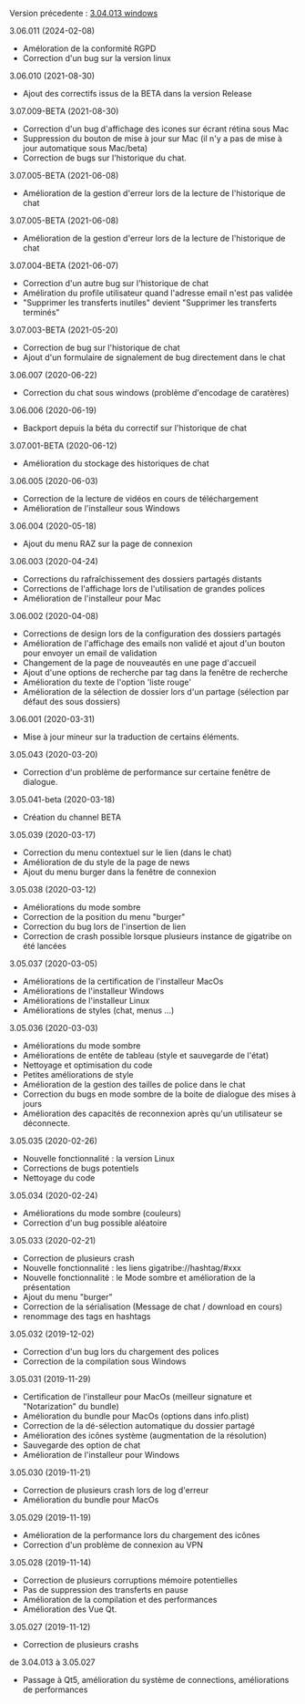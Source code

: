 
Version précedente : [3.04.013 windows](https://www.gigatribe.com/software/setup_gigatribe_v3.04.013.6884.exe)

3.06.011 (2024-02-08)

- Améloration de la conformité RGPD
- Correction d'un bug sur la version linux

3.06.010 (2021-08-30)

- Ajout des correctifs issus de la BETA dans la version Release

3.07.009-BETA (2021-08-30)

- Correction d'un bug d'affichage des icones sur écrant rétina sous Mac
- Suppression du bouton de mise à jour sur Mac (il n'y a pas de mise à jour automatique sous Mac/beta)
- Correction de bugs sur l'historique du chat.


3.07.005-BETA (2021-06-08)

- Amélioration de la gestion d'erreur lors de la lecture de l'historique de chat


3.07.005-BETA (2021-06-08)

- Amélioration de la gestion d'erreur lors de la lecture de l'historique de chat

3.07.004-BETA (2021-06-07)

- Correction d'un autre bug sur l'historique de chat
- Améliration du profile utilisateur quand l'adresse email n'est pas validée
- "Supprimer les transferts inutiles" devient "Supprimer les transferts terminés"

3.07.003-BETA (2021-05-20)

- Correction de bug sur l'historique de chat
- Ajout d'un formulaire de signalement de bug directement dans le chat

3.06.007 (2020-06-22)

- Correction du chat sous windows (problème d'encodage de caratères)

3.06.006 (2020-06-19)

- Backport depuis la béta du correctif sur l'historique de chat

3.07.001-BETA (2020-06-12)

- Amélioration du stockage des historiques de chat

3.06.005 (2020-06-03)

- Correction de la lecture de vidéos en cours de téléchargement
- Amélioration de l'installeur sous Windows

3.06.004 (2020-05-18)

- Ajout du menu RAZ sur la page de connexion

3.06.003 (2020-04-24)

- Corrections du rafraîchissement des dossiers partagés distants
- Corrections de l'affichage lors de l'utilisation de grandes polices
- Amélioration de l'installeur pour Mac

3.06.002 (2020-04-08)

- Corrections de design lors de la configuration des dossiers partagés
- Amélioration de l'affichage des emails non validé et ajout d'un bouton pour envoyer un email de validation
- Changement de la page de nouveautés en une page d'accueil
- Ajout d'une options de recherche par tag dans la fenêtre de recherche
- Amélioration du texte de l'option 'liste rouge'
- Amélioration de la sélection de dossier lors d'un partage (sélection par défaut des sous dossiers)

3.06.001 (2020-03-31)

- Mise à jour mineur sur la traduction de certains éléments.

3.05.043 (2020-03-20)

- Correction d'un problème de performance sur certaine fenêtre de dialogue.

3.05.041-beta (2020-03-18)

- Création du channel BETA

3.05.039 (2020-03-17)

- Correction du menu contextuel sur le lien (dans le chat)
- Amélioration de du style de la page de news
- Ajout du menu burger dans la fenêtre de connexion

3.05.038 (2020-03-12)

- Améliorations du mode sombre
- Correction de la position du menu "burger"
- Correction du bug lors de l'insertion de lien
- Correction de crash possible lorsque plusieurs instance de gigatribe on été lancées

3.05.037 (2020-03-05)

- Améliorations de la certification de l'installeur MacOs
- Améliorations de l'installeur Windows
- Améliorations de l'installeur Linux
- Améliorations de styles (chat, menus ...)

3.05.036 (2020-03-03)

- Améliorations du mode sombre
- Améliorations de entête de tableau (style et sauvegarde de l'état)
- Nettoyage et optimisation du code
- Petites améliorations de style
- Amélioration de la gestion des tailles de police dans le chat
- Correction du bugs en mode sombre de la boite de dialogue des mises à jours
- Amélioration des capacités de reconnexion après qu'un utilisateur se déconnecte.

3.05.035 (2020-02-26)

- Nouvelle fonctionnalité : la version Linux
- Corrections de bugs potentiels
- Nettoyage du code

3.05.034 (2020-02-24)

- Améliorations du mode sombre (couleurs)
- Correction d'un bug possible aléatoire

3.05.033 (2020-02-21)

- Correction de plusieurs crash
- Nouvelle fonctionnalité : les liens gigatribe://hashtag/#xxx
- Nouvelle fonctionnalité : le Mode sombre et amélioration de la présentation
- Ajout du menu "burger"
- Correction de la sérialisation (Message de chat / download en cours)
- renommage des tags en hashtags

3.05.032 (2019-12-02)

- Correction d'un bug lors du chargement des polices
- Correction de la compilation sous Windows

3.05.031 (2019-11-29)

- Certification de l'installeur pour MacOs (meilleur signature et "Notarization" du bundle)
- Amélioration du bundle pour MacOs (options dans info.plist)
- Correction de la dé-sélection automatique du dossier partagé
- Amélioration des icônes système (augmentation de la résolution)
- Sauvegarde des option de chat
- Amélioration de l'installeur pour Windows

3.05.030 (2019-11-21)

- Correction de plusieurs crash lors de log d'erreur
- Amélioration du bundle pour MacOs

3.05.029 (2019-11-19)

- Amélioration de la performance lors du chargement des icônes
- Correction d'un problème de connexion au VPN

3.05.028 (2019-11-14)

- Correction de plusieurs corruptions mémoire potentielles
- Pas de suppression des transferts en pause
- Amélioration de la compilation et des performances
- Amélioration des Vue Qt.

3.05.027 (2019-11-12)

- Correction de plusieurs crashs

de 3.04.013 à 3.05.027

- Passage à Qt5, amélioration du système de connections, améliorations de performances
